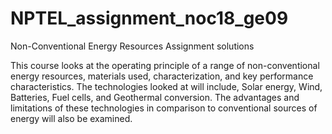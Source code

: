 # NPTEL_assignment_noc18_ge09
Non-Conventional Energy Resources Assignment solutions

This course looks at the operating principle of a range of non-conventional energy resources,
materials used, characterization, and key performance characteristics. The technologies looked
at will include, Solar energy, Wind, Batteries, Fuel cells, and Geothermal conversion. 
The advantages and limitations of these technologies in comparison to conventional sources of energy will also be examined.
